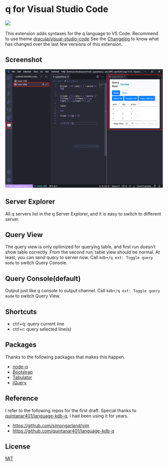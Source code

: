 # q for Visual Studio Code
[![](https://vsmarketplacebadge.apphb.com/version/jshinonome.vscode-q.svg)](https://marketplace.visualstudio.com/items?itemName=jshinonome.vscode-q)

This extension adds syntaxes for the q language to VS Code.
Recommend to use theme [dracula/visual-studio-code](https://marketplace.visualstudio.com/items?itemName=dracula-theme.theme-dracula)
See the [Changelog](https://github.com/jshinonome/vscode-q/blob/master/CHANGELOG.md) to know what has changed over the last few versions of this extension.

## Screenshot
![demo](media/demo/capture.png)

## Server Explorer
All q servers list in the q Server Explorer, and it is easy to switch to different server.

## Query View
The query view is only optimized for querying table, and first run doesn't show table correctly. From the second run, table view should be normal. At least, you can send query to server now.
Call `kdb+/q ext: Toggle query mode` to switch Query Console.

## Query Console(default)
Output just like q console to output channel.
Call `kdb+/q ext: Toggle query mode` to switch Query View.

## Shortcuts
- ctrl+q: query current line
- ctrl+r: query selected line(s)

## Packages
Thanks to the following packages that makes this happen.
- [node-q](https://github.com/michaelwittig/node-q)
- [Bootstrap](https://getbootstrap.com/)
- [Tabulator](http://tabulator.info/)
- [jQuery](https://jquery.com/)

## Reference
I refer to the following repos for the first draft. Special thanks to [quintanar401/language-kdb-q](https://github.com/quintanar401/language-kdb-q), I had been using it for years.

- https://github.com/simongarland/vim
- https://github.com/quintanar401/language-kdb-q

## License
[MIT](https://github.com/jshinonome/vscode-q/blob/master/LICENSE)